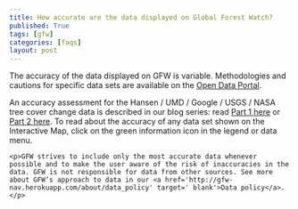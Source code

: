```yaml
---
title: How accurate are the data displayed on Global Forest Watch?
published: True
tags: [gfw]
categories: [faqs]
layout: post
---
```


<div class="content">
	<p>The accuracy of the data displayed on GFW is variable. Methodologies and cautions for specific data sets are available on the <a href='http://data.globalforestwatch.org/' target=' blank'>Open Data Portal</a>.</p>
  
  <p>An accuracy assessment for the Hansen / UMD / Google / USGS / NASA tree cover change data is described in our blog series: read <a href='http://blog.globalforestwatch.org/data/how-accurate-is-accurate-enough-examining-the-glad-global-tree-cover-change-data-part-1.html' target=' blank'>Part 1 here</a> or <a href='http://blog.globalforestwatch.org/data/how-accurate-is-accurate-enough-examining-the-glad-global-tree-cover-change-data-part-2.html' target=' blank'>Part 2 here</a>. To read about the accuracy of any data set shown on the Interactive Map, click on the green information icon in the legend or data menu.

	<p>GFW strives to include only the most accurate data whenever possible and to make the user aware of the risk of inaccuracies in the data. GFW is not responsible for data from other sources. See more about GFW’s approach to data in our <a href='http://gfw-nav.herokuapp.com/about/data_policy' target=' blank'>Data policy</a>.</p>
</div>
